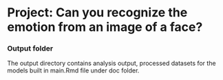 # Project: Can you recognize the emotion from an image of a face?

### Output folder

The output directory contains analysis output, processed datasets for the models built in main.Rmd file under doc folder.


